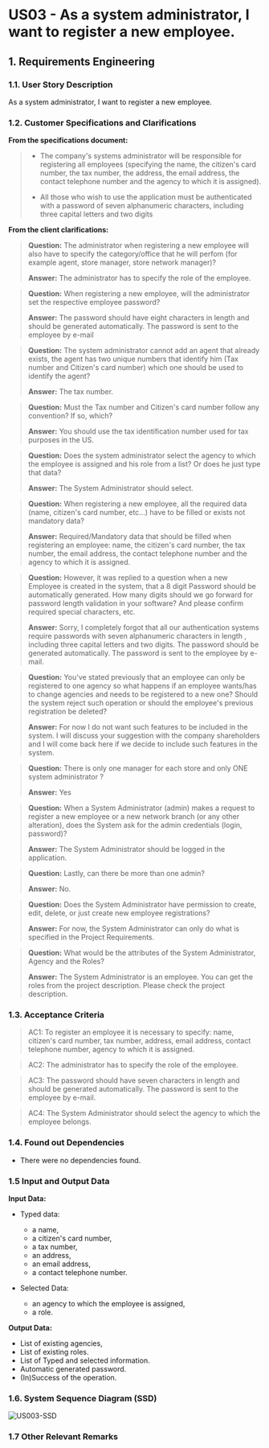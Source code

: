 # US03 - As a system administrator, I want to register a new employee.

## 1. Requirements Engineering

### 1.1. User Story Description

As a system administrator, I want to register a new employee.

### 1.2. Customer Specifications and Clarifications

**From the specifications document:**

> * The company's systems administrator will be responsible for registering all employees (specifying
the name, the citizen's card number, the tax number, the address, the email address, the contact
telephone number and the agency to which it is assigned).
> 
> * All those who wish to use the application must be authenticated with a password of seven alphanumeric characters, including three capital letters and two digits

**From the client clarifications:**

> **Question:** The administrator when registering a new employee will also have to specify the category/office that he will perfom (for example agent, store manager, store network manager)?
>
> **Answer:** The administrator has to specify the role of the employee.

> **Question:** When registering a new employee, will the administrator set the respective employee password?
> 
> **Answer:** The password should have eight characters in length and should be generated automatically. The password is sent to the employee by e-mail

> **Question:** The system administrator cannot add an agent that already exists, the agent has two unique numbers that identify him (Tax number and Citizen's card number) which one should be used to identify the agent?
>
> **Answer:** The tax number.

> **Question:** Must the Tax number and Citizen's card number follow any convention? If so, which?
>
> **Answer:** You should use the tax identification number used for tax purposes in the US.

> **Question:** Does the system administrator select the agency to which the employee is assigned and his role from a list? Or does he just type that data?
>
> **Answer:** The System Administrator should select.
 
> **Question:** When registering a new employee, all the required data (name, citizen's card number, etc...) have to be filled or exists not mandatory data?
>
> **Answer:** Required/Mandatory data that should be filled when registering an employee: name, the citizen's card number, the tax number, the email address, the contact telephone number and the agency to which it is assigned. 

> **Question:** However, it was replied to a question when a new Employee is created in the system, that a 8 digit Password should be automatically generated. How many digits should we go forward for password length validation in your software? And please confirm required special characters, etc.
>
> **Answer:** Sorry, I completely forgot that all our authentication systems require passwords with seven alphanumeric characters in length , including three capital letters and two digits. The password should be generated automatically. The password is sent to the employee by e-mail.

> **Question:** You've stated previously that an employee can only be registered to one agency so what happens if an employee wants/has to change agencies and needs to be registered to a new one? Should the system reject such operation or should the employee's previous registration be deleted?
>
> **Answer:** For now I do not want such features to be included in the system. I will discuss your suggestion with the company shareholders and I will come back here if we decide to include such features in the system.

> **Question:** There is only one manager for each store and only ONE system administrator ?
>
> **Answer:** Yes

> **Question:** When a System Administrator (admin) makes a request to register a new employee or a new network branch (or any other alteration), does the System ask for the admin credentials (login, password)?
>
> **Answer:** The System Administrator should be logged in the application.

> **Question:** Lastly, can there be more than one admin?
>
> **Answer:** No.

> **Question:** Does the System Administrator have permission to create, edit, delete, or just create new employee registrations?
>
> **Answer:** For now, the System Administrator can only do what is specified in the Project Requirements.

> **Question:** What would be the attributes of the System Administrator, Agency and the Roles?
>
> **Answer:** The System Administrator is an employee. You can get the roles from the project description. Please check the project description.

### 1.3. Acceptance Criteria

> AC1: To register an employee it is necessary to specify: name, citizen's card number, tax number, address, email address, contact telephone number, agency to which it is assigned.

> AC2: The administrator has to specify the role of the employee.

> AC3: The password should have seven characters in length and should be generated automatically. The password is sent to the employee by e-mail.

> AC4: The System Administrator should select the agency to which the employee belongs.

### 1.4. Found out Dependencies

* There were no dependencies found.

### 1.5 Input and Output Data

**Input Data:**
* Typed data:
  * a name,
  * a citizen's card number,
  * a tax number,
  * an address,
  * an email address,
  * a contact telephone number.

* Selected Data:
  * an agency to which the employee is assigned,
  * a role.

**Output Data:**
* List of existing agencies,
* List of existing roles.
* List of Typed and selected information.
* Automatic generated password.
* (In)Success of the operation.

### 1.6. System Sequence Diagram (SSD)

![US003-SSD](svg/us003-system-sequence-diagram-SSD.svg)

### 1.7 Other Relevant Remarks

